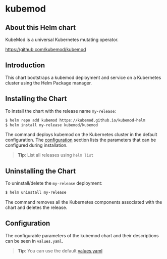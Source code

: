 # kubemod

## About this Helm chart

KubeMod is a universal Kubernetes mutating operator.

https://github.com/kubemod/kubemod

## Introduction

This chart bootstraps a kubemod deployment and service on a Kubernetes cluster using the Helm Package manager.

## Installing the Chart

To install the chart with the release name `my-release`:

```bash
$ helm repo add kubemod https://kubemod.github.io/kubemod-helm
$ helm install my-release kubemod/kubemod
```

The command deploys kubemod on the Kubernetes cluster in the default configuration. The [configuration](#configuration) section lists the parameters that can be configured during installation.

> **Tip**: List all releases using `helm list`

## Uninstalling the Chart

To uninstall/delete the `my-release` deployment:

```bash
$ helm uninstall my-release
```

The command removes all the Kubernetes components associated with the chart and deletes the release.

## Configuration

The configurable parameters of the kubemod chart and their descriptions can be seen in `values.yaml`.

> **Tip**: You can use the default [values.yaml](values.yaml)
